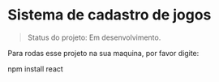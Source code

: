 <h1>Sistema de cadastro de jogos</h1>

> Status do projeto: Em desenvolvimento.

Para rodas esse projeto na sua maquina, por favor digite:

npm install react
